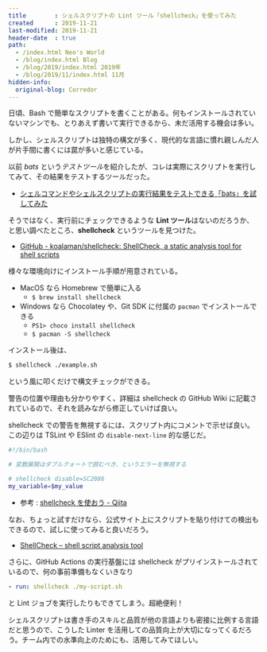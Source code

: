 ```yaml
---
title        : シェルスクリプトの Lint ツール「shellcheck」を使ってみた
created      : 2019-11-21
last-modified: 2019-11-21
header-date  : true
path:
  - /index.html Neo's World
  - /blog/index.html Blog
  - /blog/2019/index.html 2019年
  - /blog/2019/11/index.html 11月
hidden-info:
  original-blog: Corredor
---
```


日頃、Bash で簡単なスクリプトを書くことがある。何もインストールされていないマシンでも、とりあえず書いて実行できるから、未だ活用する機会は多い。

しかし、シェルスクリプトは独特の構文が多く、現代的な言語に慣れ親しんだ人が片手間に書くには罠が多いと感じている。

以前 *bats* という*テストツール*を紹介したが、コレは実際にスクリプトを実行してみて、その結果をテストするツールだった。

- [シェルコマンドやシェルスクリプトの実行結果をテストできる「bats」を試してみた](/blog/2018/03/23-01.html)

そうではなく、実行前にチェックできるような **Lint ツール**はないのだろうか、と思い調べたところ、**shellcheck** というツールを見つけた。

- [GitHub - koalaman/shellcheck: ShellCheck, a static analysis tool for shell scripts](https://github.com/koalaman/shellcheck)

様々な環境向けにインストール手順が用意されている。

- MacOS なら Homebrew で簡単に入る
  - `$ brew install shellcheck`
- Windows なら Chocolatey や、Git SDK に付属の `pacman` でインストールできる
  - `PS1> choco install shellcheck`
  - `$ pacman -S shellcheck`

インストール後は、

```bash
$ shellcheck ./example.sh
```

という風に叩くだけで構文チェックができる。

警告の位置や理由も分かりやすく、詳細は shellcheck の GitHub Wiki に記載されているので、それを読みながら修正していけば良い。

shellcheck での警告を無視するには、スクリプト内にコメントで示せば良い。この辺りは TSLint や ESlint の `disable-next-line` 的な感じだ。

```bash
#!/bin/bash

# 変数展開はダブルクォートで囲むべき、というエラーを無視する

# shellcheck disable=SC2086
my_variable=$my_value
```

- 参考 : [shellcheck を使おう - Qiita](https://qiita.com/znz/items/63a3d581e8ed6ff11b8e)

なお、ちょっと試すだけなら、公式サイト上にスクリプトを貼り付けての検出もできるので、試しに使ってみると良いだろう。

- [ShellCheck – shell script analysis tool](https://www.shellcheck.net/)

さらに、GitHub Actions の実行基盤には shellcheck がプリインストールされているので、何の事前準備もなくいきなり

```yaml
- run: shellcheck ./my-script.sh
```

と Lint ジョブを実行したりもできてしまう。超絶便利！

シェルスクリプトは書き手のスキルと品質が他の言語よりも密接に比例する言語だと思うので、こうした Linter を活用しての品質向上が大切になってくるだろう。チーム内での水準向上のためにも、活用してみてほしい。
